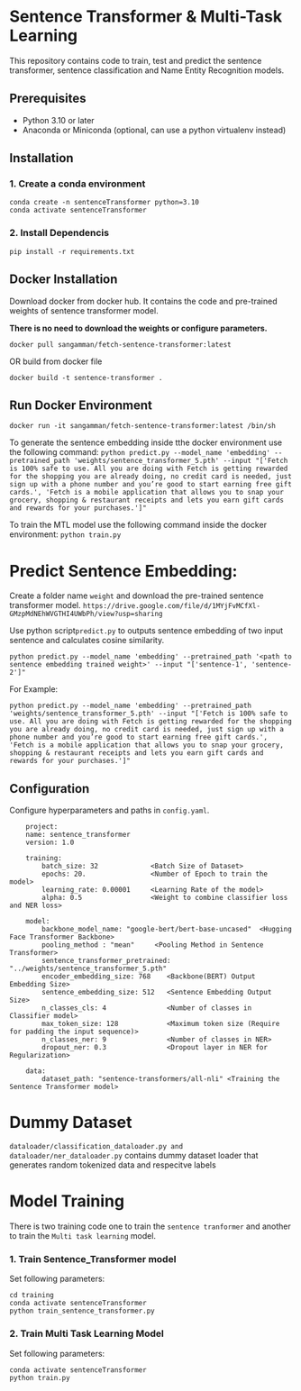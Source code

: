 
# Sentence Transformer & Multi-Task Learning

This repository contains code to train, test and predict the sentence transformer, sentence classification and Name Entity Recognition models.

## Prerequisites
- Python 3.10 or later
- Anaconda or Miniconda (optional, can use a python virtualenv instead)

## Installation
### 1. Create a conda environment
```
conda create -n sentenceTransformer python=3.10
conda activate sentenceTransformer 
```
### 2. Install Dependencis

```
pip install -r requirements.txt
```
## Docker Installation
Download docker from docker hub. It contains the code and pre-trained weights of sentence transformer model.

**There is no need to download the weights or configure parameters.**
```
docker pull sangamman/fetch-sentence-transformer:latest
```
OR build from docker file
```
docker build -t sentence-transformer .
```

## Run Docker Environment
```docker run -it sangamman/fetch-sentence-transformer:latest /bin/sh```

To generate the sentence embedding inside tthe docker environment use the following command:
```python predict.py --model_name 'embedding' --pretrained_path 'weights/sentence_transformer_5.pth' --input "['Fetch is 100% safe to use. All you are doing with Fetch is getting rewarded for the shopping you are already doing, no credit card is needed, just sign up with a phone number and you’re good to start earning free gift cards.', 'Fetch is a mobile application that allows you to snap your grocery, shopping & restaurant receipts and lets you earn gift cards and rewards for your purchases.']"```

To train the MTL model use the following command inside the docker environment:
```python train.py```

# Predict Sentence Embedding:
Create a folder name `weight` and download the pre-trained sentence transformer model.
```https://drive.google.com/file/d/1MYjFvMCfXl-GMzpMdNEhWVGTHI4UWbPh/view?usp=sharing```

Use python script`predict.py` to outputs sentence embedding of two input sentence and calculates cosine similarity.

```python predict.py --model_name 'embedding' --pretrained_path '<path to sentence embedding trained weight>' --input "['sentence-1', 'sentence-2']" ```

For Example:

```python predict.py --model_name 'embedding' --pretrained_path 'weights/sentence_transformer_5.pth' --input "['Fetch is 100% safe to use. All you are doing with Fetch is getting rewarded for the shopping you are already doing, no credit card is needed, just sign up with a phone number and you’re good to start earning free gift cards.', 'Fetch is a mobile application that allows you to snap your grocery, shopping & restaurant receipts and lets you earn gift cards and rewards for your purchases.']"```


## Configuration
Configure hyperparameters and paths in `config.yaml`.
```
    project: 
    name: sentence_transformer
    version: 1.0
    
    training:
        batch_size: 32             <Batch Size of Dataset>
        epochs: 20.                <Number of Epoch to train the model>
        learning_rate: 0.00001     <Learning Rate of the model>
        alpha: 0.5                 <Weight to combine classifier loss and NER loss>

    model:
        backbone_model_name: "google-bert/bert-base-uncased"  <Hugging Face Transformer Backbone>
        pooling_method : "mean"     <Pooling Method in Sentence Transformer>
        sentence_transformer_pretrained: "../weights/sentence_transformer_5.pth"
        encoder_embedding_size: 768    <Backbone(BERT) Output Embedding Size>
        sentence_embedding_size: 512   <Sentence Embedding Output Size>
        n_classes_cls: 4               <Number of classes in Classifier model>
        max_token_size: 128            <Maximum token size (Require for padding the input sequence)>
        n_classes_ner: 9               <Number of classes in NER>
        dropout_ner: 0.3               <Dropout layer in NER for Regularization>

    data:
        dataset_path: "sentence-transformers/all-nli" <Training the Sentence Transformer model>
```

# Dummy Dataset
`dataloader/classification_dataloader.py and dataloader/ner_dataloader.py` contains dummy dataset loader that generates random tokenized data and respecitve labels


# Model Training 
There is two training code one to train the `sentence tranformer` and another to train the `Multi task learning` model.


### 1. Train Sentence_Transformer model
Set following parameters: 
```
cd training
conda activate sentenceTransformer
python train_sentence_transformer.py
```

### 2. Train Multi Task Learning Model
Set following parameters: 

```
conda activate sentenceTransformer
python train.py
```